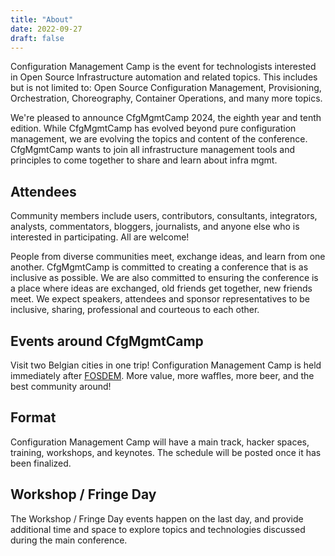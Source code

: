 ```yaml
---
title: "About"
date: 2022-09-27
draft: false
---
```


Configuration Management Camp is the event for technologists interested in Open Source Infrastructure automation and related topics.
This includes but is not limited to: Open Source Configuration Management, Provisioning, Orchestration, Choreography, Container Operations, and many more topics.

We're pleased to announce CfgMgmtCamp 2024, the eighth year and tenth edition.
While CfgMgmtCamp has evolved beyond pure configuration management, we are evolving the topics and content of the conference.
CfgMgmtCamp wants to join all infrastructure management tools and principles to come together to share and learn about infra mgmt.


## Attendees ##

Community members include users, contributors, consultants, integrators, analysts, commentators, bloggers, journalists, and anyone else who is interested in participating.
All are welcome!

People from diverse communities meet, exchange ideas, and learn from one another. CfgMgmtCamp is committed to creating a conference that is as inclusive as possible.
We are also committed to ensuring the conference is a place where ideas are exchanged, old friends get together, new friends meet. We expect speakers, attendees and sponsor representatives to be inclusive, sharing, professional and courteous to each other.

## Events around CfgMgmtCamp ##

Visit two Belgian cities in one trip!
Configuration Management Camp is held immediately after [FOSDEM](https://fosdem.org/2024/).
More value, more waffles, more beer, and the best community around!

## Format ##

Configuration Management Camp will have a main track, hacker spaces, training, workshops, and keynotes.
The schedule will be posted once it has been finalized.


## Workshop / Fringe Day ##

The Workshop / Fringe Day events happen on the last day, and provide additional time and space to explore topics and technologies discussed during the main conference.
